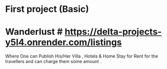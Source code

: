 # First project (Basic)
# Wanderlust # https://delta-projects-y5l4.onrender.com/listings

Where One can Publish His/Her Villa , Hotels & Home Stay for Rent for the travellers and can charge them some amount .
